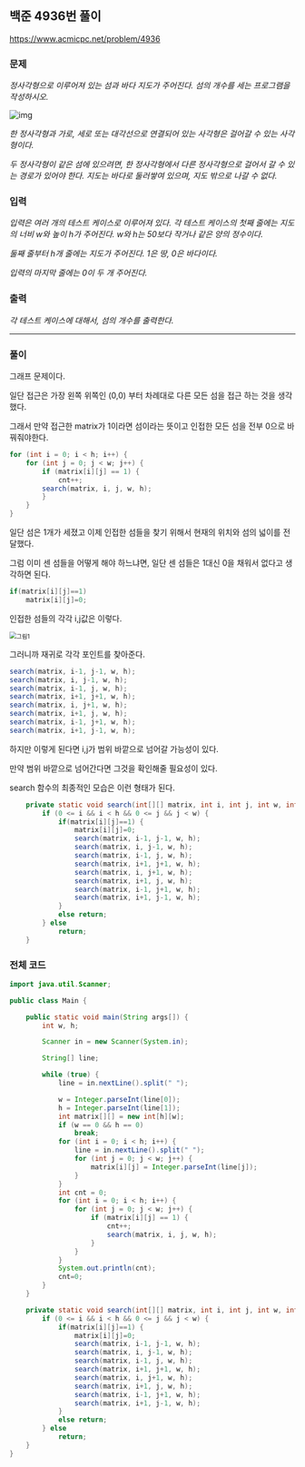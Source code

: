 ## 백준 4936번 풀이

https://www.acmicpc.net/problem/4936

### 문제

*정사각형으로 이루어져 있는 섬과 바다 지도가 주어진다. 섬의 개수를 세는 프로그램을 작성하시오.*

![img](https://www.acmicpc.net/upload/images/island.png)

*한 정사각형과 가로, 세로 또는 대각선으로 연결되어 있는 사각형은 걸어갈 수 있는 사각형이다.* 

*두 정사각형이 같은 섬에 있으려면, 한 정사각형에서 다른 정사각형으로 걸어서 갈 수 있는 경로가 있어야 한다. 지도는 바다로 둘러쌓여 있으며, 지도 밖으로 나갈 수 없다.*

### 입력

*입력은 여러 개의 테스트 케이스로 이루어져 있다. 각 테스트 케이스의 첫째 줄에는 지도의 너비 w와 높이 h가 주어진다. w와 h는 50보다 작거나 같은 양의 정수이다.*

*둘째 줄부터 h개 줄에는 지도가 주어진다. 1은 땅, 0은 바다이다.*

*입력의 마지막 줄에는 0이 두 개 주어진다.*

### 출력

*각 테스트 케이스에 대해서, 섬의 개수를 출력한다.*

***



### 풀이

그래프 문제이다.

일단 접근은 가장 왼쪽 위쪽인 (0,0) 부터 차례대로 다른 모든 섬을 접근 하는 것을 생각했다.

그래서 만약 접근한 matrix가 1이라면 섬이라는 뜻이고 인접한 모든 섬을 전부 0으로 바꿔줘야한다.

```java
for (int i = 0; i < h; i++) {
	for (int j = 0; j < w; j++) {
		if (matrix[i][j] == 1) {
			cnt++;
		search(matrix, i, j, w, h);
		}
	}
}
```

일단 섬은 1개가 세졌고 이제 인접한 섬들을 찾기 위해서 현재의 위치와  섬의 넓이를 전달했다.



그럼 이미 센 섬들을 어떻게 해야 하느냐면, 일단 센 섬들은 1대신 0을 채워서 없다고 생각하면 된다.

```java
if(matrix[i][j]==1) 
	matrix[i][j]=0;
```

인접한 섬들의 각각 i,j값은 이렇다.

<img src="C:\Users\student\Personal_learning\Bae-joon\4963\그림1.png" alt="그림1" style="zoom:75%;" />

그러니까 재귀로 각각 포인트를 찾아준다.

```java
search(matrix, i-1, j-1, w, h);
search(matrix, i, j-1, w, h);
search(matrix, i-1, j, w, h);
search(matrix, i+1, j+1, w, h);
search(matrix, i, j+1, w, h);
search(matrix, i+1, j, w, h);
search(matrix, i-1, j+1, w, h);
search(matrix, i+1, j-1, w, h);
```

하지만 이렇게 된다면 i,j가 범위 바깥으로 넘어갈 가능성이 있다.

만약 범위 바깥으로 넘어간다면 그것을 확인해줄 필요성이 있다.

search 함수의 최종적인 모습은 이런 형태가 된다.

```java
	private static void search(int[][] matrix, int i, int j, int w, int h) {
		if (0 <= i && i < h && 0 <= j && j < w) {
			if(matrix[i][j]==1) {
				matrix[i][j]=0;
				search(matrix, i-1, j-1, w, h);
				search(matrix, i, j-1, w, h);
				search(matrix, i-1, j, w, h);
				search(matrix, i+1, j+1, w, h);
				search(matrix, i, j+1, w, h);
				search(matrix, i+1, j, w, h);
				search(matrix, i-1, j+1, w, h);
				search(matrix, i+1, j-1, w, h);
			}
			else return;
		} else
			return;
	}
```





### 전체 코드

```java
import java.util.Scanner;

public class Main {

	public static void main(String args[]) {
		int w, h;

		Scanner in = new Scanner(System.in);

		String[] line;

		while (true) {
			line = in.nextLine().split(" ");

			w = Integer.parseInt(line[0]);
			h = Integer.parseInt(line[1]);
			int matrix[][] = new int[h][w];
			if (w == 0 && h == 0)
				break;
			for (int i = 0; i < h; i++) {
				line = in.nextLine().split(" ");
				for (int j = 0; j < w; j++) {
					matrix[i][j] = Integer.parseInt(line[j]);
				}
			}
			int cnt = 0;
			for (int i = 0; i < h; i++) {
				for (int j = 0; j < w; j++) {
					if (matrix[i][j] == 1) {
						cnt++;
						search(matrix, i, j, w, h);
					}
				}
			}
			System.out.println(cnt);
			cnt=0;
		}
	}

	private static void search(int[][] matrix, int i, int j, int w, int h) {
		if (0 <= i && i < h && 0 <= j && j < w) {
			if(matrix[i][j]==1) {
				matrix[i][j]=0;
				search(matrix, i-1, j-1, w, h);
				search(matrix, i, j-1, w, h);
				search(matrix, i-1, j, w, h);
				search(matrix, i+1, j+1, w, h);
				search(matrix, i, j+1, w, h);
				search(matrix, i+1, j, w, h);
				search(matrix, i-1, j+1, w, h);
				search(matrix, i+1, j-1, w, h);
			}
			else return;
		} else
			return;
	}
}
```

